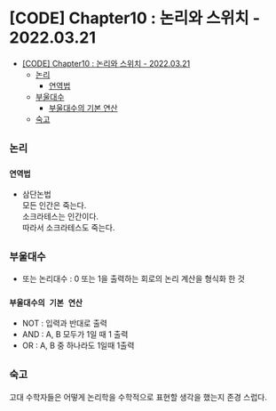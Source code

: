 # [CODE] Chapter10 : 논리와 스위치 - 2022.03.21

<!-- TOC -->

- [[CODE] Chapter10 : 논리와 스위치 - 2022.03.21](#code-chapter10--%EB%85%BC%EB%A6%AC%EC%99%80-%EC%8A%A4%EC%9C%84%EC%B9%98---20220321)
  - [논리](#%EB%85%BC%EB%A6%AC)
    - [연역법](#%EC%97%B0%EC%97%AD%EB%B2%95)
  - [부울대수](#%EB%B6%80%EC%9A%B8%EB%8C%80%EC%88%98)
    - [부울대수의 기본 연산](#%EB%B6%80%EC%9A%B8%EB%8C%80%EC%88%98%EC%9D%98-%EA%B8%B0%EB%B3%B8-%EC%97%B0%EC%82%B0)
  - [숙고](#%EC%88%99%EA%B3%A0)

<!-- /TOC -->

## `논리`
### `연역법`
- 삼단논법  
  모든 인간은 죽는다.  
  소크라테스는 인간이다.  
  따라서 소크라테스도 죽는다.

## `부울대수`
- 또는 논리대수 : 0 또는 1을 출력하는 회로의 논리 계산을 형식화 한 것

### `부울대수의 기본 연산`
- NOT : 입력과 반대로 출력
- AND : A, B 모두가 1일 때 1 출력
- OR : A, B 중 하나라도 1일때 1출력

## `숙고`
고대 수학자들은 어떻게 논리학을 수학적으로 표현할 생각을 했는지 존경 스럽다.